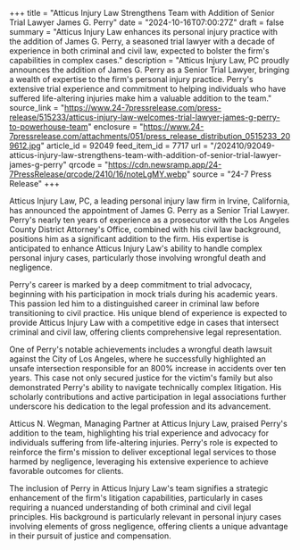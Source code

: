 +++
title = "Atticus Injury Law Strengthens Team with Addition of Senior Trial Lawyer James G. Perry"
date = "2024-10-16T07:00:27Z"
draft = false
summary = "Atticus Injury Law enhances its personal injury practice with the addition of James G. Perry, a seasoned trial lawyer with a decade of experience in both criminal and civil law, expected to bolster the firm's capabilities in complex cases."
description = "Atticus Injury Law, PC proudly announces the addition of James G. Perry as a Senior Trial Lawyer, bringing a wealth of expertise to the firm's personal injury practice. Perry's extensive trial experience and commitment to helping individuals who have suffered life-altering injuries make him a valuable addition to the team."
source_link = "https://www.24-7pressrelease.com/press-release/515233/atticus-injury-law-welcomes-trial-lawyer-james-g-perry-to-powerhouse-team"
enclosure = "https://www.24-7pressrelease.com/attachments/051/press_release_distribution_0515233_209612.jpg"
article_id = 92049
feed_item_id = 7717
url = "/202410/92049-atticus-injury-law-strengthens-team-with-addition-of-senior-trial-lawyer-james-g-perry"
qrcode = "https://cdn.newsramp.app/24-7PressRelease/qrcode/2410/16/noteLgMY.webp"
source = "24-7 Press Release"
+++

<p>Atticus Injury Law, PC, a leading personal injury law firm in Irvine, California, has announced the appointment of James G. Perry as a Senior Trial Lawyer. Perry's nearly ten years of experience as a prosecutor with the Los Angeles County District Attorney's Office, combined with his civil law background, positions him as a significant addition to the firm. His expertise is anticipated to enhance Atticus Injury Law's ability to handle complex personal injury cases, particularly those involving wrongful death and negligence.</p><p>Perry's career is marked by a deep commitment to trial advocacy, beginning with his participation in mock trials during his academic years. This passion led him to a distinguished career in criminal law before transitioning to civil practice. His unique blend of experience is expected to provide Atticus Injury Law with a competitive edge in cases that intersect criminal and civil law, offering clients comprehensive legal representation.</p><p>One of Perry's notable achievements includes a wrongful death lawsuit against the City of Los Angeles, where he successfully highlighted an unsafe intersection responsible for an 800% increase in accidents over ten years. This case not only secured justice for the victim's family but also demonstrated Perry's ability to navigate technically complex litigation. His scholarly contributions and active participation in legal associations further underscore his dedication to the legal profession and its advancement.</p><p>Atticus N. Wegman, Managing Partner at Atticus Injury Law, praised Perry's addition to the team, highlighting his trial experience and advocacy for individuals suffering from life-altering injuries. Perry's role is expected to reinforce the firm's mission to deliver exceptional legal services to those harmed by negligence, leveraging his extensive experience to achieve favorable outcomes for clients.</p><p>The inclusion of Perry in Atticus Injury Law's team signifies a strategic enhancement of the firm's litigation capabilities, particularly in cases requiring a nuanced understanding of both criminal and civil legal principles. His background is particularly relevant in personal injury cases involving elements of gross negligence, offering clients a unique advantage in their pursuit of justice and compensation.</p>